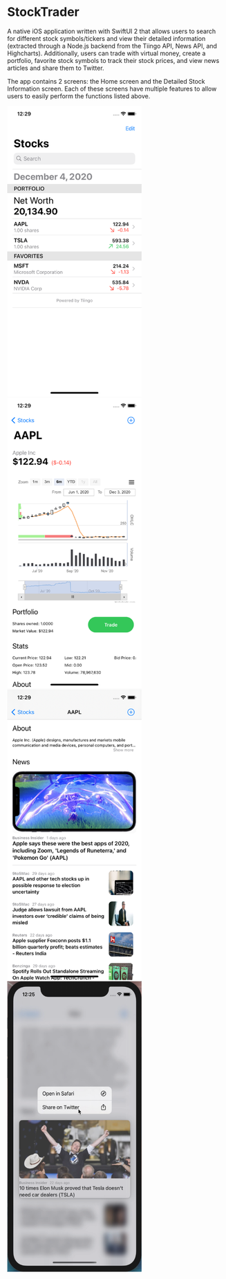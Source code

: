 # StockTrader
A native iOS application written with SwiftUI 2 that allows users to search for
different stock symbols/tickers and view their detailed information (extracted through a Node.js backend from the Tiingo API, News API, and Highcharts). Additionally, users can trade with virtual money, create a portfolio, favorite stock symbols to track their stock prices, and view news articles and share them to Twitter. 

The app contains 2 screens: the Home screen and the Detailed Stock Information
screen. Each of these screens have multiple features to allow users to easily perform the functions listed above.

<img src="/images/Home.png" width="311" height="672"/> <img src="/images/Details.png" width="311" height="672"/> <img src="/images/News.png" width="311" height="672"/> <img src="/images/Share.png" width="311" height="672"/>
